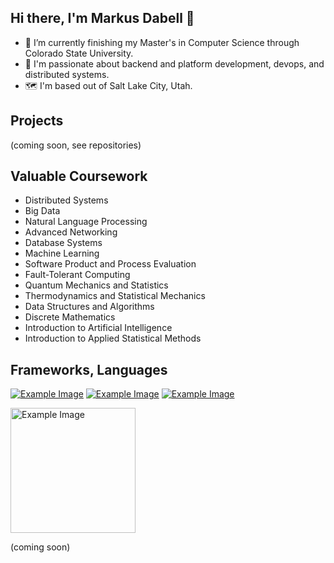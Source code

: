 ## Hi there, I'm Markus Dabell 👋

- 🔭 I’m currently finishing my Master's in Computer Science through Colorado State University.
- 🌱 I'm passionate about backend and platform development, devops, and distributed systems. 
- 🗺️ I'm based out of Salt Lake City, Utah.

## Projects

(coming soon, see repositories)


## Valuable Coursework

- Distributed Systems
- Big Data
- Natural Language Processing
- Advanced Networking
- Database Systems
- Machine Learning
- Software Product and Process Evaluation
- Fault-Tolerant Computing
- Quantum Mechanics and Statistics
- Thermodynamics and Statistical Mechanics
- Data Structures and Algorithms
- Discrete Mathematics
- Introduction to Artificial Intelligence
- Introduction to Applied Statistical Methods

## Frameworks, Languages


[![Example Image]()]()
[![Example Image](https://upload.wikimedia.org/wikipedia/commons/0/0a/Apache_kafka-icon.svg)](https://kafka.apache.org/)
[![Example Image](https://static-00.iconduck.com/assets.00/general-awscloud-icon-2048x2048-3trjae80.png)](https://aws.amazon.com/free/?gclid=CjwKCAjwydSzBhBOEiwAj0XN4DrT8XFXD5d-tgkHUqeT4AoV_SDpZUPEh7qe9P__hHlFLFX-MUBVDBoCSKwQAvD_BwE&trk=6a4c3e9d-cdc9-4e25-8dd9-2bd8d15afbca&sc_channel=ps&ef_id=CjwKCAjwydSzBhBOEiwAj0XN4DrT8XFXD5d-tgkHUqeT4AoV_SDpZUPEh7qe9P__hHlFLFX-MUBVDBoCSKwQAvD_BwE:G:s&s_kwcid=AL!4422!3!651751059783!e!!g!!aws!19852662197!145019195897&all-free-tier.sort-by=item.additionalFields.SortRank&all-free-tier.sort-order=asc&awsf.Free%20Tier%20Types=*all&awsf.Free%20Tier%20Categories=*all)

<a href="https://hadoop.apache.org/">
    <img src="https://upload.wikimedia.org/wikipedia/commons/0/0e/Hadoop_logo.svg" alt="Example Image" width="200" height="200">
</a>

(coming soon)



